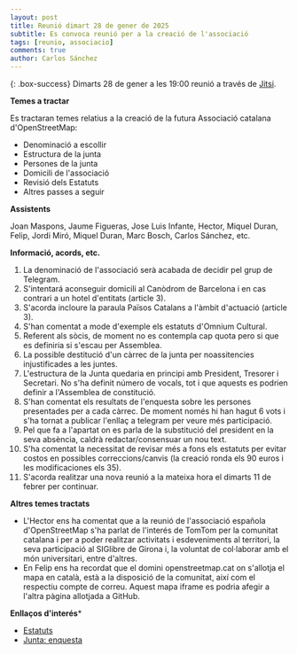```yaml
---
layout: post
title: Reunió dimart 28 de gener de 2025
subtitle: Es convoca reunió per a la creació de l'associació
tags: [reunio, associacio]
comments: true
author: Carlos Sánchez
---
```


{: .box-success}
Dimarts 28 de gener a les 19:00 reunió a través de [Jitsi](https://meet.jit.si/moderated/bf9d45f5cd616d29bb061538114dcfe3627065efe65cd9d28263e8a23a74c789).

**Temes a tractar**

Es tractaran temes relatius a la creació de la futura Associació catalana d'OpenStreetMap:
- Denominació a escollir
- Estructura de la junta
- Persones de la junta
- Domicili de l'associació
- Revisió dels Estatuts
- Altres passes a seguir

**Assistents**

Joan Maspons, Jaume Figueras, Jose Luis Infante, Hector, Miquel Duran, Felip, Jordi Miró, Miquel Duran, Marc Bosch, Carlos Sánchez, etc.

**Informació, acords, etc.**
1. La denominació de l'associació serà acabada de decidir pel grup de Telegram.
2. S'intentará aconseguir domicili al Canòdrom de Barcelona i en cas contrari a un hotel d'entitats (article 3).
3. S'acorda incloure la paraula Països Catalans a l'àmbit d'actuació (article 3).
4. S'han comentat a mode d'exemple els estatuts d'Omnium Cultural.
5. Referent als sòcis, de moment no es contempla cap quota pero si que es definiria si s'escau per Assemblea.
6. La possible destitució d'un càrrec de la junta per noassitencies injustificades a les juntes.
7. L'estructura de la Junta quedaria en principi amb President, Tresorer i Secretari. No s'ha definit número de vocals, tot i que aquests es podrien definir a l'Assemblea de constitució.
8. S'han comentat els resultats de l'enquesta sobre les persones presentades per a cada càrrec. De moment només hi han hagut 6 vots i s'ha tornat a publicar l'enllaç a telegram per veure més participació.
9. Pel que fa a l'apartat on es parla de la substitució del president en la seva absència, caldrà redactar/consensuar un nou text.
10. S'ha comentat la necessitat de revisar més a fons els estatuts per evitar costos en possibles correccions/canvis (la creació ronda els 90 euros i les modificaciones els 35).
11. S'acorda realitzar una nova reunió a la mateixa hora el dimarts 11 de febrer per continuar.

**Altres temes tractats**
- L'Hector ens ha comentat que a la reunió de l'associació española d'OpenStreetMap s'ha parlat de l'interés de TomTom per la comunitat catalana i per a poder realitzar activitats i esdeveniments al territori, la seva participació al SIGlibre de Girona i, la voluntat de col·laborar amb el món universitari, entre d'altres.
- En Felip ens ha recordat que el domini openstreetmap.cat on s'allotja el mapa en català, està a la disposició de la comunitat, així com el respectiu compte de correu. Aquest mapa iframe es podria afegir a l'altra pàgina allotjada a GitHub.

**Enllaços d'interés***
- [Estatuts](https://docs.google.com/document/d/1HA1-0Iewxi_GmoiHQtXaNpZPXGLylA6crHSsElguYyA/edit?tab=t.0#heading=h.iucnuv8ndpet)
- [Junta: enquesta](https://docs.google.com/forms/d/1vDZJbC1ouT52E9ItXiw4P8FknkWxaqx96zq0rnzTndE/viewform?edit_requested=true)
